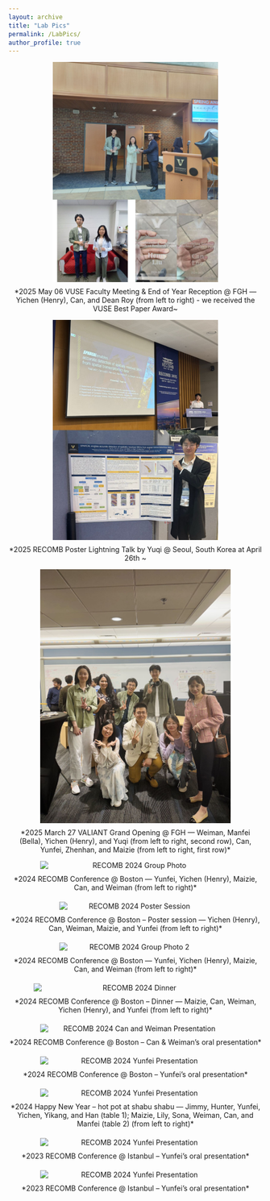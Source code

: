 ```yaml
---
layout: archive
title: "Lab Pics"
permalink: /LabPics/
author_profile: true
---
```


<div style="text-align: center;">
  <img src="/images/labpics/VUSE_best_paper_award_2024-2025.jpg" alt="VUSE Best Paper Award" style="max-width: 65%; height: auto; display: block; margin: 0 auto;">
  <p style="text-align: center; margin-top: 10px;">
    *2025 May 06 VUSE Faculty Meeting & End of Year Reception @ FGH — Yichen (Henry), Can, and Dean Roy (from left to right) - we received the VUSE Best Paper Award~
  </p>
</div>

<div style="text-align: center;">
  <img src="/images/labpics/yuqilei2025recomb.jpg" alt="2025 RECOMB Poster Lightning Talk" style="max-width: 65%; height: auto; display: block; margin: 0 auto;">
  <p style="text-align: center; margin-top: 10px;">
    *2025 RECOMB Poster Lightning Talk by Yuqi @ Seoul, South Korea at April 26th ~
  </p>
</div>


<div style="text-align: center;">
  <img src="/images/labpics/valiant_opening.jpg" alt="VALIANT Grand Opening Group Photo" style="max-width: 75%; height: auto; display: block; margin: 0 auto;">
  <p style="text-align: center; margin-top: 10px;">
    *2025 March 27 VALIANT Grand Opening @ FGH — Weiman, Manfei (Bella), Yichen (Henry), and Yuqi (from left to right, second row), Can, Yunfei, Zhenhan, and Maizie (from left to right, first row)*
  </p>
</div>

<div style="text-align: center;">
  <img src="/images/labpics/recomb2024_1-1024x768.jpg" alt="RECOMB 2024 Group Photo" style="max-width: 75%; height: auto; display: block; margin: 0 auto;">
  <p style="text-align: center; margin-top: 10px;">
    *2024 RECOMB Conference @ Boston — Yunfei, Yichen (Henry), Maizie, Can, and Weiman (from left to right)*
  </p>
</div>

<div style="text-align: center; margin-top: 20px;">
  <img src="/images/labpics/recomb2024_2-768x1024.jpg" alt="RECOMB 2024 Poster Session" style="max-width: 60%; height: auto; display: block; margin: 0 auto;">
  <p style="text-align: center; margin-top: 10px;">
    *2024 RECOMB Conference @ Boston – Poster session — Yichen (Henry), Can, Weiman, Maizie, and Yunfei (from left to right)*
  </p>
</div>

<div style="text-align: center; margin-top: 20px;">
  <img src="/images/labpics/recomb2024_3-768x1024.jpg" alt="RECOMB 2024 Group Photo 2" style="max-width: 60%; height: auto; display: block; margin: 0 auto;">
  <p style="text-align: center; margin-top: 10px;">
    *2024 RECOMB Conference @ Boston — Yunfei, Yichen (Henry), Maizie, Can, and Weiman (from left to right)*
  </p>
</div>

<div style="text-align: center; margin-top: 20px;">
  <img src="/images/labpics/recomb2024_4-1024x768.jpg" alt="RECOMB 2024 Dinner" style="max-width: 80%; height: auto; display: block; margin: 0 auto;">
  <p style="text-align: center; margin-top: 10px;">
    *2024 RECOMB Conference @ Boston – Dinner — Maizie, Can, Weiman, Yichen (Henry), and Yunfei (from left to right)*
  </p>
</div>

<div style="text-align: center; margin-top: 20px;">
  <img src="/images/labpics/recomb2024_weimancan-1024x768.jpg" alt="RECOMB 2024 Can and Weiman Presentation" style="max-width: 75%; height: auto; display: block; margin: 0 auto;">
  <p style="text-align: center; margin-top: 10px;">
    *2024 RECOMB Conference @ Boston – Can & Weiman’s oral presentation*
  </p>
</div>

<div style="text-align: center; margin-top: 20px;">
  <img src="/images/labpics/recomb2024_yunfei-768x1024.jpg" alt="RECOMB 2024 Yunfei Presentation" style="max-width: 75%; height: auto; display: block; margin: 0 auto;">
  <p style="text-align: center; margin-top: 10px;">
    *2024 RECOMB Conference @ Boston – Yunfei’s oral presentation*
  </p>
</div>

<div style="text-align: center; margin-top: 20px;">
  <img src="/images/labpics/WechatIMG217-1024x1024.jpeg" alt="RECOMB 2024 Yunfei Presentation" style="max-width: 75%; height: auto; display: block; margin: 0 auto;">
  <p style="text-align: center; margin-top: 10px;">
    *2024 Happy New Year – hot pot at shabu shabu — Jimmy, Hunter, Yunfei, Yichen, Yikang, and Han (table 1); Maizie, Lily, Sona, Weiman, Can, and Manfei (table 2) (from left to right)*
  </p>
</div>

<div style="text-align: center; margin-top: 20px;">
  <img src="/images/labpics/recombseq2023_yunfei-768x1024.jpeg" alt="RECOMB 2024 Yunfei Presentation" style="max-width: 75%; height: auto; display: block; margin: 0 auto;">
  <p style="text-align: center; margin-top: 10px;">
    *2023 RECOMB Conference @ Istanbul – Yunfei’s oral presentation*
  </p>
</div>

<div style="text-align: center; margin-top: 20px;">
  <img src="/images/labpics/recombseq2023_yunfei_2.jpeg" alt="RECOMB 2024 Yunfei Presentation" style="max-width: 75%; height: auto; display: block; margin: 0 auto;">
  <p style="text-align: center; margin-top: 10px;">
    *2023 RECOMB Conference @ Istanbul – Yunfei’s oral presentation*
  </p>
</div>
